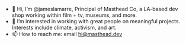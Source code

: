 - 👋 Hi, I’m @jameslamarre, Principal of Masthead Co, a LA-based dev shop working within film + tv, museums, and more. 
- 👀 I’m interested in working with great people on meaningful projects. Interests include climate, activism, and art. 
- 📫 How to reach me: email hi@masthead.dev

